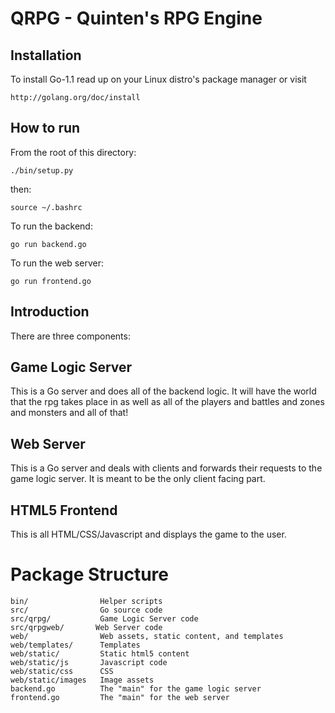 QRPG - Quinten's RPG Engine
===========================

Installation
------------
To install Go-1.1 read up on your Linux distro's package manager
or visit

	http://golang.org/doc/install

How to run
----------
From the root of this directory:

	./bin/setup.py

then:

	source ~/.bashrc

To run the backend:

	go run backend.go

To run the web server:

	go run frontend.go

Introduction
------------
There are three components:

Game Logic Server
-----------------
This is a Go server and does all of the backend logic.
It will have the world that the rpg takes place in
as well as all of the players and battles and zones
and monsters and all of that!

Web Server
----------
This is a Go server and deals with clients and
forwards their requests to the game logic server.
It is meant to be the only client facing part.

HTML5 Frontend
--------------
This is all HTML/CSS/Javascript and displays the game
to the user.


Package Structure
=================
	bin/                Helper scripts  
	src/                Go source code  
	src/qrpg/           Game Logic Server code  
	src/qrpgweb/       Web Server code  
	web/                Web assets, static content, and templates  
	web/templates/      Templates  
	web/static/         Static html5 content  
	web/static/js       Javascript code  
	web/static/css      CSS  
	web/static/images   Image assets  
	backend.go          The "main" for the game logic server  
	frontend.go         The "main" for the web server  
